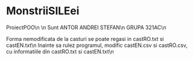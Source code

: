 # MonstriiSILEei
ProiectPOO\n
\n
Sunt ANTOR ANDREI STEFAN\n
GRUPA 321AC\n

Forma nemodificata de la casturi se poate regasi in castRO.txt si castEN.txt\n
Inainte sa rulez programul, modific castEN.csv si castRO.csv, cu informatiile din castRO.txt si castEN.txt\n
